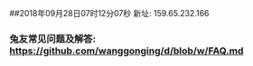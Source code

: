 ##2018年09月28日07时12分07秒 新址: 159.65.232.166
### 兔友常见问题及解答: https://github.com/wanggonging/d/blob/w/FAQ.md
